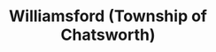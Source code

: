 ---
title: Williamsford (Township of Chatsworth)
url: /williamsford-township-of-chatsworth/
latitude: 44.379
longitude: -80.872
---